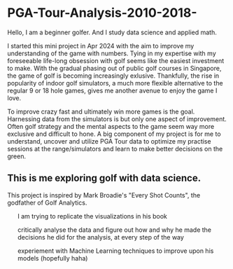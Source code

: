 # PGA-Tour-Analysis-2010-2018-
Hello, I am a beginner golfer. And I study data science and applied math.

I started this mini project in Apr 2024 with the aim to improve my understanding of the game with numbers. Tying in my expertise with my foreseeable life-long obsession with golf seems like the easiest investment to make.
With the gradual phasing out of public golf courses in Singapore, the game of golf is becoming increasingly exlusive. Thankfully, the rise in popularity of indoor golf simulators, a much more flexible alternative to the regular 9 or 18 hole games, gives me another avenue to enjoy the game I love. 

To improve crazy fast and ultimately win more games is the goal. Harnessing data from the simulators is but only one aspect of improvement. Often golf strategy and the mental aspects to the game seem way more exclusive and difficult to hone. A big component of my project is for me to understand, uncover and utilize PGA Tour data to optimize my practise sessions at the range/simulators and learn to make better decisions on the green.


## This is me exploring golf with data science.

This project is inspired by Mark Broadie's "Every Shot Counts", the godfather of Golf Analytics.
<ul>I am trying to replicate the visualizations in his book</ul>
<ul>critically analyse the data and figure out how and why he made the decisions he did for the analysis, at every step of the way</ul>
<ul>experiement with Machine Learning techniques to improve upon his models (hopefully haha)</ul>
